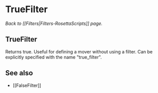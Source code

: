 # TrueFilter
*Back to [[Filters|Filters-RosettaScripts]] page.*
## TrueFilter

Returns true. Useful for defining a mover without using a filter. Can be explicitly specified with the name "true\_filter".

## See also

* [[FalseFilter]]

